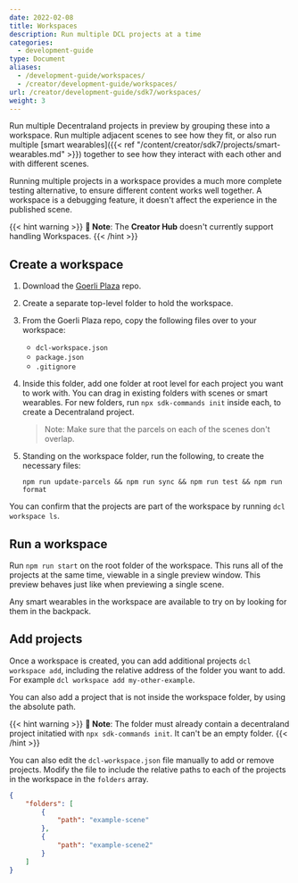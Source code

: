 ```yaml
---
date: 2022-02-08
title: Workspaces
description: Run multiple DCL projects at a time
categories:
  - development-guide
type: Document
aliases:
  - /development-guide/workspaces/
  - /creator/development-guide/workspaces/
url: /creator/development-guide/sdk7/workspaces/
weight: 3
---
```


Run multiple Decentraland projects in preview by grouping these into a workspace. Run multiple adjacent scenes to see how they fit, or also run multiple [smart wearables]({{< ref "/content/creator/sdk7/projects/smart-wearables.md" >}}) together to see how they interact with each other and with different scenes.

Running multiple projects in a workspace provides a much more complete testing alternative, to ensure different content works well together. A workspace is a debugging feature, it doesn't affect the experience in the published scene.

{{< hint warning >}}
**📔 Note**: The **Creator Hub** doesn't currently support handling Workspaces.
{{< /hint >}}

## Create a workspace

<!--
1. Create a top-level folder to hold the workspace.

2. Inside this folder, add one folder at root level for each project you want to work with. You can drag in existing folders with scenes or smart wearables. For new folders, run `npx sdk-commands init` inside each, to create a Decentraland project.

   > Note: Make sure that the parcels on each of the scenes don't overlap.

3. Standing on the workspace folder, run the following, to create the necessary files:

   `dcl workspace init`

-->

1. Download the [Goerli Plaza](https://github.com/decentraland/sdk7-goerli-plaza) repo.
2. Create a separate top-level folder to hold the workspace.
3. From the Goerli Plaza repo, copy the following files over to your workspace:
	- `dcl-workspace.json`
	- `package.json`
	- `.gitignore`
4. Inside this folder, add one folder at root level for each project you want to work with. You can drag in existing folders with scenes or smart wearables. For new folders, run `npx sdk-commands init` inside each, to create a Decentraland project.

   > Note: Make sure that the parcels on each of the scenes don't overlap.
5. Standing on the workspace folder, run the following, to create the necessary files:

   `npm run update-parcels && npm run sync && npm run test && npm run format`

You can confirm that the projects are part of the workspace by running `dcl workspace ls`.

## Run a workspace

Run `npm run start` on the root folder of the workspace. This runs all of the projects at the same time, viewable in a single preview window. This preview behaves just like when previewing a single scene.

Any smart wearables in the workspace are available to try on by looking for them in the backpack.

## Add projects

Once a workspace is created, you can add additional projects `dcl workspace add`, including the relative address of the folder you want to add. For example `dcl workspace add my-other-example`.

You can also add a project that is not inside the workspace folder, by using the absolute path.

{{< hint warning >}}
**📔 Note**: The folder must already contain a decentraland project initatied with `npx sdk-commands init`. It can't be an empty folder.
{{< /hint >}}

You can also edit the `dcl-workspace.json` file manually to add or remove projects. Modify the file to include the relative paths to each of the projects in the workspace in the `folders` array.

```json
{
	"folders": [
		{
			"path": "example-scene"
		},
		{
			"path": "example-scene2"
		}
	]
}
```
